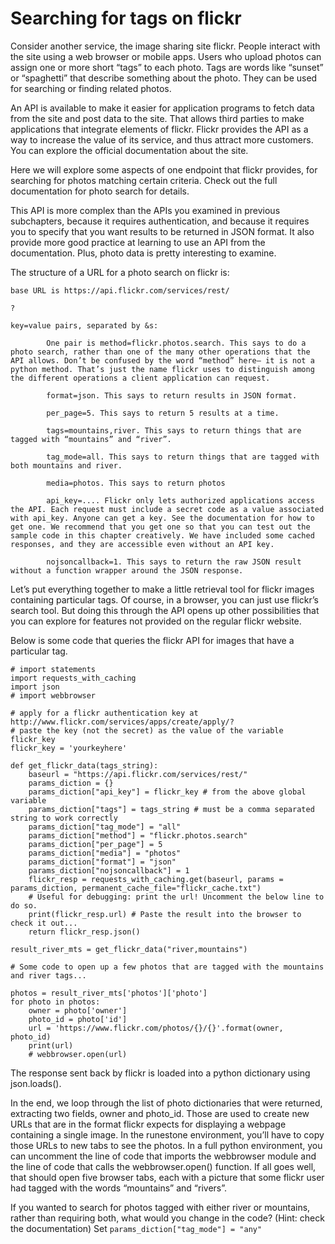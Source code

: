 # Searching for tags on flickr

Consider another service, the image sharing site flickr. People interact with the site using a web browser or mobile apps. Users who upload photos can assign one or more short “tags” to each photo. Tags are words like “sunset” or “spaghetti” that describe something about the photo. They can be used for searching or finding related photos.

An API is available to make it easier for application programs to fetch data from the site and post data to the site. That allows third parties to make applications that integrate elements of flickr. Flickr provides the API as a way to increase the value of its service, and thus attract more customers. You can explore the official documentation about the site.

Here we will explore some aspects of one endpoint that flickr provides, for searching for photos matching certain criteria. Check out the full documentation for photo search for details.

This API is more complex than the APIs you examined in previous subchapters, because it requires authentication, and because it requires you to specify that you want results to be returned in JSON format. It also provide more good practice at learning to use an API from the documentation. Plus, photo data is pretty interesting to examine.

The structure of a URL for a photo search on flickr is:

    base URL is https://api.flickr.com/services/rest/

    ?

    key=value pairs, separated by &s:

            One pair is method=flickr.photos.search. This says to do a photo search, rather than one of the many other operations that the API allows. Don’t be confused by the word “method” here– it is not a python method. That’s just the name flickr uses to distinguish among the different operations a client application can request.

            format=json. This says to return results in JSON format.

            per_page=5. This says to return 5 results at a time.

            tags=mountains,river. This says to return things that are tagged with “mountains” and “river”.

            tag_mode=all. This says to return things that are tagged with both mountains and river.

            media=photos. This says to return photos

            api_key=.... Flickr only lets authorized applications access the API. Each request must include a secret code as a value associated with api_key. Anyone can get a key. See the documentation for how to get one. We recommend that you get one so that you can test out the sample code in this chapter creatively. We have included some cached responses, and they are accessible even without an API key.

            nojsoncallback=1. This says to return the raw JSON result without a function wrapper around the JSON response.

Let’s put everything together to make a little retrieval tool for flickr images containing particular tags. Of course, in a browser, you can just use flickr’s search tool. But doing this through the API opens up other possibilities that you can explore for features not provided on the regular flickr website.

Below is some code that queries the flickr API for images that have a particular tag.
```
# import statements
import requests_with_caching
import json
# import webbrowser

# apply for a flickr authentication key at http://www.flickr.com/services/apps/create/apply/?
# paste the key (not the secret) as the value of the variable flickr_key
flickr_key = 'yourkeyhere'

def get_flickr_data(tags_string):
    baseurl = "https://api.flickr.com/services/rest/"
    params_diction = {}
    params_diction["api_key"] = flickr_key # from the above global variable
    params_diction["tags"] = tags_string # must be a comma separated string to work correctly
    params_diction["tag_mode"] = "all"
    params_diction["method"] = "flickr.photos.search"
    params_diction["per_page"] = 5
    params_diction["media"] = "photos"
    params_diction["format"] = "json"
    params_diction["nojsoncallback"] = 1
    flickr_resp = requests_with_caching.get(baseurl, params = params_diction, permanent_cache_file="flickr_cache.txt")
    # Useful for debugging: print the url! Uncomment the below line to do so.
    print(flickr_resp.url) # Paste the result into the browser to check it out...
    return flickr_resp.json()

result_river_mts = get_flickr_data("river,mountains")

# Some code to open up a few photos that are tagged with the mountains and river tags...

photos = result_river_mts['photos']['photo']
for photo in photos:
    owner = photo['owner']
    photo_id = photo['id']
    url = 'https://www.flickr.com/photos/{}/{}'.format(owner, photo_id)
    print(url)
    # webbrowser.open(url)
```

The response sent back by flickr is loaded into a python dictionary using json.loads().

In the end, we loop through the list of photo dictionaries that were returned, extracting two fields, owner and photo_id. Those are used to create new URLs that are in the format flickr expects for displaying a webpage containing a single image. In the runestone environment, you’ll have to copy those URLs to new tabs to see the photos. In a full python environment, you can uncomment the line of code that imports the webbrowser module and the line of code that calls the webbrowser.open() function. If all goes well, that should open five browser tabs, each with a picture that some flickr user had tagged with the words “mountains” and “rivers”.


If you wanted to search for photos tagged with either river or mountains, rather than requiring both, what would you change in the code? (Hint: check the documentation)
Set ``params_diction["tag_mode"] = "any"``
